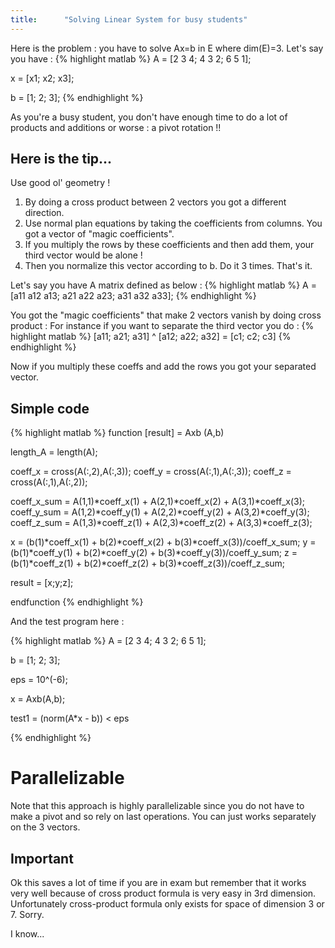 ```yaml
---
title:      "Solving Linear System for busy students"
---
```


Here is the problem : you have to solve Ax=b in E where dim(E)=3.
Let's say you have :
{% highlight matlab %}
A = [2 3 4;
     4 3 2;
     6 5 1];

x = [x1;
    x2;
    x3];

b = [1;
    2;
    3];
{% endhighlight %}

As you're a busy student, you don't have enough time to do a lot of products and additions or worse : a pivot rotation !!

## Here is the tip...
Use good ol' geometry !

1. By doing a cross product between 2 vectors you got a different direction.
2. Use normal plan equations by taking the coefficients from columns. You got a vector of "magic coefficients".
3. If you multiply the rows by these coefficients and then add them, your third vector would be alone !
4. Then you normalize this vector according to b. Do it 3 times. That's it.

Let's say you have A matrix defined as below :
{% highlight matlab %}
A = [a11 a12 a13;
     a21 a22 a23;
     a31 a32 a33];
{% endhighlight %}

You got the "magic coefficients" that make 2 vectors vanish by doing cross product :
For instance if you want to separate the third vector you do :
{% highlight matlab %}
[a11; a21; a31] ^ [a12; a22; a32] = [c1; c2; c3]
{% endhighlight %}

Now if you multiply these coeffs and add the rows you got your separated vector.

## Simple code
{% highlight matlab %}
function [result] = Axb (A,b)

length_A = length(A);

coeff_x = cross(A(:,2),A(:,3));
coeff_y = cross(A(:,1),A(:,3));
coeff_z = cross(A(:,1),A(:,2));

coeff_x_sum = A(1,1)*coeff_x(1) + A(2,1)*coeff_x(2) + A(3,1)*coeff_x(3);
coeff_y_sum = A(1,2)*coeff_y(1) + A(2,2)*coeff_y(2) + A(3,2)*coeff_y(3);
coeff_z_sum = A(1,3)*coeff_z(1) + A(2,3)*coeff_z(2) + A(3,3)*coeff_z(3);

x = (b(1)*coeff_x(1) + b(2)*coeff_x(2) + b(3)*coeff_x(3))/coeff_x_sum;
y = (b(1)*coeff_y(1) + b(2)*coeff_y(2) + b(3)*coeff_y(3))/coeff_y_sum;
z = (b(1)*coeff_z(1) + b(2)*coeff_z(2) + b(3)*coeff_z(3))/coeff_z_sum;

result = [x;y;z];

endfunction
{% endhighlight %}

And the test program here :

{% highlight matlab %}
A = [2 3 4;
     4 3 2;
     6 5 1];
     
b = [1;
    2;
    3];

eps = 10^(-6);
    
x = Axb(A,b);

test1 = (norm(A*x - b)) < eps

{% endhighlight %}

# Parallelizable
Note that this approach is highly parallelizable since you do not have to make a pivot and so rely on last
operations. You can just works separately on the 3 vectors.

## Important
Ok this saves a lot of time if you are in exam but remember that it works very well because of cross product formula is
very easy in 3rd dimension. Unfortunately cross-product formula only exists for space of dimension 3 or 7.
Sorry.



I know...